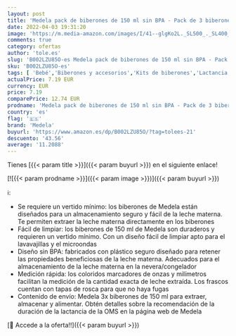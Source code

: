 ```yaml
---
layout: post
title: 'Medela pack de biberones de 150 ml sin BPA - Pack de 3 biberones para extraer y almacenar la leche materna con un diseño duradero y seguro para el congelador y el frigorífico'
date: 2022-04-03 19:31:20
image: 'https://m.media-amazon.com/images/I/41--glgKo2L._SL500_._SL400_.jpg'
comments: true
category: ofertas
author: 'tole.es'
slug: 'B002LZU85O-es Medela pack de biberones de 150 ml sin BPA - Pack de 3...'
sku: 'B002LZU85O-es'
tags: [ 'Bebé','Biberones y accesorios','Kits de biberones','Lactancia y alimentación','biberones','medela', ]
actualPrice: 7.19 EUR
currency: EUR
price: 7.19
comparePrice: 12.74 EUR
prodname: 'Medela pack de biberones de 150 ml sin BPA - Pack de 3 biberones para extraer y almacenar la leche materna con un diseño duradero y seguro para el congelador y el frigorífico'
country: 'es'
flag: '🇪🇸'
brand: 'Medela'
buyurl: 'https://www.amazon.es/dp/B002LZU85O/?tag=tolees-21'
descuento: '43.56'
average: '11.2088'
---
```


Tienes [{{< param title >}}]({{< param buyurl >}}) en el siguiente enlace!

[![{{< param prodname >}}]({{< param image >}})]({{< param buyurl >}})

ℹ️:

- Se requiere un vertido mínimo: los biberones de Medela están diseñados para un almacenamiento seguro y fácil de la leche materna. Te permiten extraer la leche materna directamente en los biberones
- Fácil de limpiar: los biberones de 150 ml de Medela son duraderos y requieren un vertido mínimo. Con un diseño fácil de limpiar apto para el lavavajillas y el microondas
- Diseño sin BPA: fabricados con plástico seguro diseñado para retener las propiedades beneficiosas de la leche materna. Adecuados para el almacenamiento de la leche materna en la nevera/congelador
- Medición rápida: los coloridos marcadores de onzas y milímetros facilitan la medición de la cantidad exacta de leche extraída. Los frascos cuentan con tapas de rosca para que no haya fugas
- Contenido de envío: Medela 3x biberones de 150 ml para extraer, almacenar y alimentar. Obtén detalles sobre la recomendación de la duración de la lactancia de la OMS en la página web de Medela

[🛒 Accede a la oferta!!]({{< param buyurl >}})
